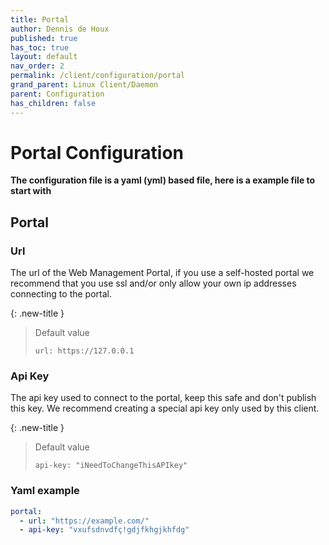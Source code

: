 ```yaml
---
title: Portal
author: Dennis de Houx
published: true
has_toc: true
layout: default
nav_order: 2
permalink: /client/configuration/portal
grand_parent: Linux Client/Daemon
parent: Configuration
has_children: false
---
```


# Portal Configuration

**The configuration file is a yaml (yml) based file, here is a example file to start with**

## Portal

### Url

The url of the Web Management Portal, if you use a self-hosted portal we recommend that you use ssl and/or only allow your own ip addresses connecting to the portal.

{: .new-title }

> Default value
>
> `url: https://127.0.0.1`

### Api Key

The api key used to connect to the portal, keep this safe and don't publish this key. We recommend creating a special api key only used by this client.

{: .new-title }

> Default value
>
> `api-key: "iNeedToChangeThisAPIkey"`

### Yaml example

```yaml
portal:
  - url: "https://example.com/"
  - api-key: "vxufsdnvdfç!gdjfkhgjkhfdg"
```
